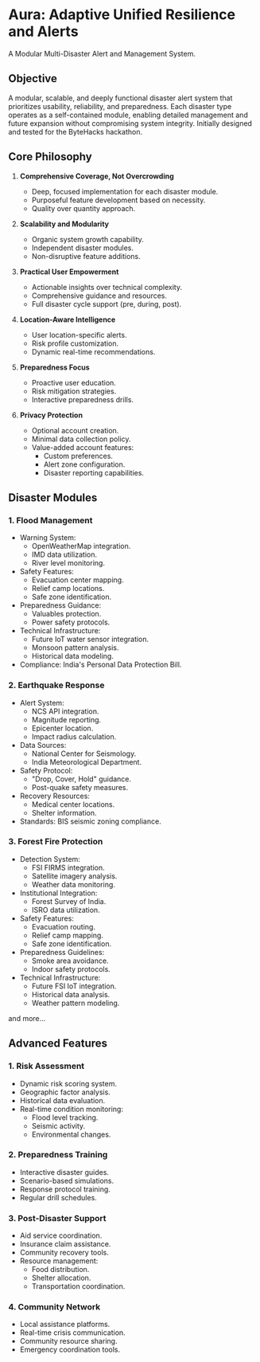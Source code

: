 # Aura: Adaptive Unified Resilience and Alerts
A Modular Multi-Disaster Alert and Management System.

## Objective
A modular, scalable, and deeply functional disaster alert system that prioritizes usability, reliability, and preparedness. Each disaster type operates as a self-contained module, enabling detailed management and future expansion without compromising system integrity. Initially designed and tested for the ByteHacks hackathon.

## Core Philosophy

1. **Comprehensive Coverage, Not Overcrowding**
   - Deep, focused implementation for each disaster module.
   - Purposeful feature development based on necessity.
   - Quality over quantity approach.

2. **Scalability and Modularity** 
   - Organic system growth capability.
   - Independent disaster modules.
   - Non-disruptive feature additions.

3. **Practical User Empowerment**
   - Actionable insights over technical complexity.
   - Comprehensive guidance and resources.
   - Full disaster cycle support (pre, during, post).

4. **Location-Aware Intelligence**
   - User location-specific alerts.
   - Risk profile customization.
   - Dynamic real-time recommendations.

5. **Preparedness Focus**
   - Proactive user education.
   - Risk mitigation strategies.
   - Interactive preparedness drills.

6. **Privacy Protection**
   - Optional account creation.
   - Minimal data collection policy.
   - Value-added account features:
     - Custom preferences.
     - Alert zone configuration.
     - Disaster reporting capabilities.

## Disaster Modules

### 1. Flood Management
- Warning System:
  - OpenWeatherMap integration.
  - IMD data utilization.
  - River level monitoring.
- Safety Features:
  - Evacuation center mapping.
  - Relief camp locations.
  - Safe zone identification.
- Preparedness Guidance:
  - Valuables protection.
  - Power safety protocols.
- Technical Infrastructure:
  - Future IoT water sensor integration.
  - Monsoon pattern analysis.
  - Historical data modeling.
- Compliance: India's Personal Data Protection Bill.

### 2. Earthquake Response
- Alert System:
  - NCS API integration.
  - Magnitude reporting.
  - Epicenter location.
  - Impact radius calculation.
- Data Sources:
  - National Center for Seismology.
  - India Meteorological Department.
- Safety Protocol:
  - "Drop, Cover, Hold" guidance.
  - Post-quake safety measures.
- Recovery Resources:
  - Medical center locations.
  - Shelter information.
- Standards: BIS seismic zoning compliance.

### 3. Forest Fire Protection
- Detection System:
  - FSI FIRMS integration.
  - Satellite imagery analysis.
  - Weather data monitoring.
- Institutional Integration:
  - Forest Survey of India.
  - ISRO data utilization.
- Safety Features:
  - Evacuation routing.
  - Relief camp mapping.
  - Safe zone identification.
- Preparedness Guidelines:
  - Smoke area avoidance.
  - Indoor safety protocols.
- Technical Infrastructure:
  - Future FSI IoT integration.
  - Historical data analysis.
  - Weather pattern modeling.

and more...

## Advanced Features

### 1. Risk Assessment
- Dynamic risk scoring system.
- Geographic factor analysis.
- Historical data evaluation.
- Real-time condition monitoring:
  - Flood level tracking.
  - Seismic activity.
  - Environmental changes.

### 2. Preparedness Training
- Interactive disaster guides.
- Scenario-based simulations.
- Response protocol training.
- Regular drill schedules.

### 3. Post-Disaster Support
- Aid service coordination.
- Insurance claim assistance.
- Community recovery tools.
- Resource management:
  - Food distribution.
  - Shelter allocation.
  - Transportation coordination.

### 4. Community Network
- Local assistance platforms.
- Real-time crisis communication.
- Community resource sharing.
- Emergency coordination tools.
